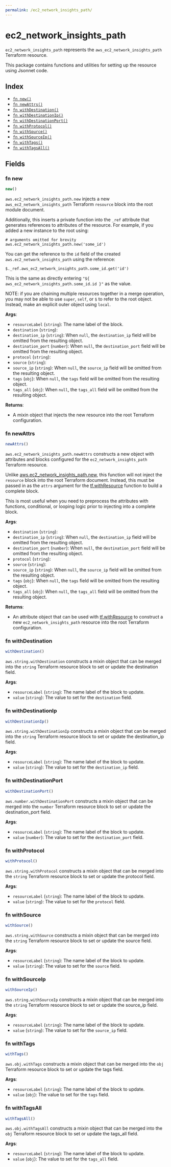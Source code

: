 ```yaml
---
permalink: /ec2_network_insights_path/
---
```


# ec2_network_insights_path

`ec2_network_insights_path` represents the `aws_ec2_network_insights_path` Terraform resource.



This package contains functions and utilities for setting up the resource using Jsonnet code.


## Index

* [`fn new()`](#fn-new)
* [`fn newAttrs()`](#fn-newattrs)
* [`fn withDestination()`](#fn-withdestination)
* [`fn withDestinationIp()`](#fn-withdestinationip)
* [`fn withDestinationPort()`](#fn-withdestinationport)
* [`fn withProtocol()`](#fn-withprotocol)
* [`fn withSource()`](#fn-withsource)
* [`fn withSourceIp()`](#fn-withsourceip)
* [`fn withTags()`](#fn-withtags)
* [`fn withTagsAll()`](#fn-withtagsall)

## Fields

### fn new

```ts
new()
```


`aws.ec2_network_insights_path.new` injects a new `aws_ec2_network_insights_path` Terraform `resource`
block into the root module document.

Additionally, this inserts a private function into the `_ref` attribute that generates references to attributes of the
resource. For example, if you added a new instance to the root using:

    # arguments omitted for brevity
    aws.ec2_network_insights_path.new('some_id')

You can get the reference to the `id` field of the created `aws.ec2_network_insights_path` using the reference:

    $._ref.aws_ec2_network_insights_path.some_id.get('id')

This is the same as directly entering `"${ aws_ec2_network_insights_path.some_id.id }"` as the value.

NOTE: if you are chaining multiple resources together in a merge operation, you may not be able to use `super`, `self`,
or `$` to refer to the root object. Instead, make an explicit outer object using `local`.

**Args**:
  - `resourceLabel` (`string`): The name label of the block.
  - `destination` (`string`): 
  - `destination_ip` (`string`):  When `null`, the `destination_ip` field will be omitted from the resulting object.
  - `destination_port` (`number`):  When `null`, the `destination_port` field will be omitted from the resulting object.
  - `protocol` (`string`): 
  - `source` (`string`): 
  - `source_ip` (`string`):  When `null`, the `source_ip` field will be omitted from the resulting object.
  - `tags` (`obj`):  When `null`, the `tags` field will be omitted from the resulting object.
  - `tags_all` (`obj`):  When `null`, the `tags_all` field will be omitted from the resulting object.

**Returns**:
- A mixin object that injects the new resource into the root Terraform configuration.


### fn newAttrs

```ts
newAttrs()
```


`aws.ec2_network_insights_path.newAttrs` constructs a new object with attributes and blocks configured for the `ec2_network_insights_path`
Terraform resource.

Unlike [aws.ec2_network_insights_path.new](#fn-ec2_network_insights_pathnew), this function will not inject the `resource`
block into the root Terraform document. Instead, this must be passed in as the `attrs` argument for the
[tf.withResource](https://github.com/tf-libsonnet/core/tree/main/docs#fn-withresource) function to build a complete block.

This is most useful when you need to preprocess the attributes with functions, conditional, or looping logic prior to
injecting into a complete block.

**Args**:
  - `destination` (`string`): 
  - `destination_ip` (`string`):  When `null`, the `destination_ip` field will be omitted from the resulting object.
  - `destination_port` (`number`):  When `null`, the `destination_port` field will be omitted from the resulting object.
  - `protocol` (`string`): 
  - `source` (`string`): 
  - `source_ip` (`string`):  When `null`, the `source_ip` field will be omitted from the resulting object.
  - `tags` (`obj`):  When `null`, the `tags` field will be omitted from the resulting object.
  - `tags_all` (`obj`):  When `null`, the `tags_all` field will be omitted from the resulting object.

**Returns**:
  - An attribute object that can be used with [tf.withResource](https://github.com/tf-libsonnet/core/tree/main/docs#fn-withresource) to construct a new `ec2_network_insights_path` resource into the root Terraform configuration.


### fn withDestination

```ts
withDestination()
```

`aws.string.withDestination` constructs a mixin object that can be merged into the `string`
Terraform resource block to set or update the destination field.



**Args**:
  - `resourceLabel` (`string`): The name label of the block to update.
  - `value` (`string`): The value to set for the `destination` field.


### fn withDestinationIp

```ts
withDestinationIp()
```

`aws.string.withDestinationIp` constructs a mixin object that can be merged into the `string`
Terraform resource block to set or update the destination_ip field.



**Args**:
  - `resourceLabel` (`string`): The name label of the block to update.
  - `value` (`string`): The value to set for the `destination_ip` field.


### fn withDestinationPort

```ts
withDestinationPort()
```

`aws.number.withDestinationPort` constructs a mixin object that can be merged into the `number`
Terraform resource block to set or update the destination_port field.



**Args**:
  - `resourceLabel` (`string`): The name label of the block to update.
  - `value` (`number`): The value to set for the `destination_port` field.


### fn withProtocol

```ts
withProtocol()
```

`aws.string.withProtocol` constructs a mixin object that can be merged into the `string`
Terraform resource block to set or update the protocol field.



**Args**:
  - `resourceLabel` (`string`): The name label of the block to update.
  - `value` (`string`): The value to set for the `protocol` field.


### fn withSource

```ts
withSource()
```

`aws.string.withSource` constructs a mixin object that can be merged into the `string`
Terraform resource block to set or update the source field.



**Args**:
  - `resourceLabel` (`string`): The name label of the block to update.
  - `value` (`string`): The value to set for the `source` field.


### fn withSourceIp

```ts
withSourceIp()
```

`aws.string.withSourceIp` constructs a mixin object that can be merged into the `string`
Terraform resource block to set or update the source_ip field.



**Args**:
  - `resourceLabel` (`string`): The name label of the block to update.
  - `value` (`string`): The value to set for the `source_ip` field.


### fn withTags

```ts
withTags()
```

`aws.obj.withTags` constructs a mixin object that can be merged into the `obj`
Terraform resource block to set or update the tags field.



**Args**:
  - `resourceLabel` (`string`): The name label of the block to update.
  - `value` (`obj`): The value to set for the `tags` field.


### fn withTagsAll

```ts
withTagsAll()
```

`aws.obj.withTagsAll` constructs a mixin object that can be merged into the `obj`
Terraform resource block to set or update the tags_all field.



**Args**:
  - `resourceLabel` (`string`): The name label of the block to update.
  - `value` (`obj`): The value to set for the `tags_all` field.
